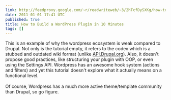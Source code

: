 ```yaml
---
link: http://feedproxy.google.com/~r/readwriteweb/~3/2hTcfDySXKg/how-to-build-a-wordpress-plugin.php
date: 2011-01-01 17:41 UTC
published: true
title: How to Build a WordPress Plugin in 10 Minutes
tags: []
---
```


This is an example of why the wordpress ecosystem is weak compared to Drupal. Not only is the tutorial empty, it refers to the codex which is a stubbed and outdated wiki format (unlike <a href="http://API.Drupal.org">API.Drupal.org</a>). Also, it doesn't propose good practices, like structuring your plugin with OOP, or even using the Settings API. Wordpress has an awesome hook system (actions and filters) and yet this tutorial doesn't explore what it actually means on a functional level. <br><br>Of course, Wordpress has a much more active theme/template community than Drupal, so go figure.
